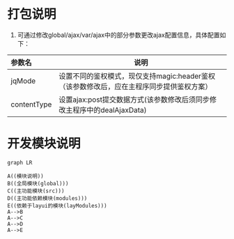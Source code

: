 # 打包说明
1. 可通过修改global/ajax/var/ajax中的部分参数更改ajax配置信息，具体配置如下：

|参数名|说明|
|:-----  |-----                           |
|jqMode|设置不同的鉴权模式，现仅支持magic:header鉴权（该参数修改后，应在主程序同步提供鉴权方案）|
|contentType|设置ajax:post提交数据方式(该参数修改后须同步修改主程序中的dealAjaxData)|

# 开发模块说明
```mermaid
graph LR

A((模块说明))
B((全局模块(global)))
C((主功能模块(src)))
D((主功能依赖模块(modules)))
E((依赖于layui的模块(layModules)))
A-->B
A-->C
A-->D
A-->E
```